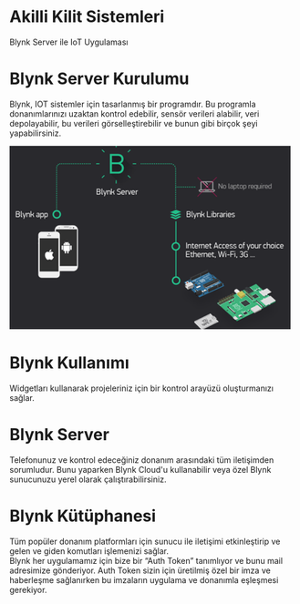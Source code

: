 # Akilli Kilit Sistemleri
 Blynk Server ile IoT Uygulaması
# Blynk Server Kurulumu
 Blynk, IOT sistemler için tasarlanmış bir programdır. Bu programla donanımlarınızı uzaktan kontrol edebilir, sensör verileri alabilir, veri depolayabilir, bu verileri    görselleştirebilir ve bunun gibi birçok şeyi yapabilirsiniz.
 
![Blynk](https://github.com/ufukderin12/Akilli-Kilit-Sistemleri/blob/main/Ekran%20Al%C4%B1nt%C4%B1s%C4%B1.PNG)

# Blynk Kullanımı
 Widgetları kullanarak projeleriniz için bir kontrol arayüzü oluşturmanızı sağlar.
# Blynk Server
Telefonunuz ve kontrol edeceğiniz donanım arasındaki tüm iletişimden sorumludur. Bunu yaparken Blynk Cloud'u kullanabilir veya özel Blynk sunucunuzu yerel olarak çalıştırabilirsiniz. 
# Blynk Kütüphanesi
Tüm popüler donanım platformları için sunucu ile iletişimi etkinleştirip ve gelen ve giden komutları işlemenizi sağlar. <br/>
Blynk her uygulamamız için bize bir “Auth Token” tanımlıyor ve bunu mail adresimize gönderiyor. Auth Token sizin için üretilmiş özel bir imza ve haberleşme sağlanırken bu imzaların uygulama ve donanımla eşleşmesi gerekiyor. 



